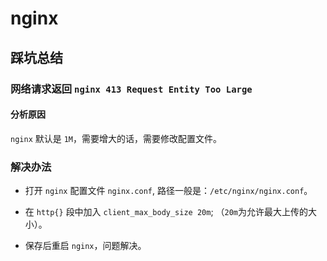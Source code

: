 # nginx

## 踩坑总结

### 网络请求返回 `nginx 413 Request Entity Too Large`

#### 分析原因

`nginx` 默认是 `1M`，需要增大的话，需要修改配置文件。

### 解决办法

- 打开 `nginx` 配置文件 `nginx.conf`, 路径一般是：`/etc/nginx/nginx.conf`。

- 在 `http{}` 段中加入 `client_max_body_size 20m`; （`20m`为允许最大上传的大小）。

- 保存后重启 `nginx`，问题解决。

